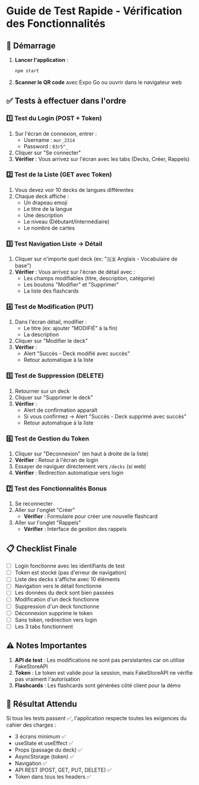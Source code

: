 # Guide de Test Rapide - Vérification des Fonctionnalités

## 🚀 Démarrage

1. **Lancer l'application** :
   ```bash
   npm start
   ```

2. **Scanner le QR code** avec Expo Go ou ouvrir dans le navigateur web

## ✅ Tests à effectuer dans l'ordre

### 1️⃣ Test du Login (POST + Token)

1. Sur l'écran de connexion, entrer :
   - Username : `mor_2314`
   - Password : `83r5^_`
2. Cliquer sur "Se connecter"
3. **Vérifier** : Vous arrivez sur l'écran avec les tabs (Decks, Créer, Rappels)

### 2️⃣ Test de la Liste (GET avec Token)

1. Vous devez voir 10 decks de langues différentes
2. Chaque deck affiche :
   - Un drapeau emoji
   - Le titre de la langue
   - Une description
   - Le niveau (Débutant/Intermédiaire)
   - Le nombre de cartes

### 3️⃣ Test Navigation Liste → Détail

1. Cliquer sur n'importe quel deck (ex: "🇬🇧 Anglais - Vocabulaire de base")
2. **Vérifier** : Vous arrivez sur l'écran de détail avec :
   - Les champs modifiables (titre, description, catégorie)
   - Les boutons "Modifier" et "Supprimer"
   - La liste des flashcards

### 4️⃣ Test de Modification (PUT)

1. Dans l'écran détail, modifier :
   - Le titre (ex: ajouter "MODIFIÉ" à la fin)
   - La description
2. Cliquer sur "Modifier le deck"
3. **Vérifier** : 
   - Alert "Succès - Deck modifié avec succès"
   - Retour automatique à la liste

### 5️⃣ Test de Suppression (DELETE)

1. Retourner sur un deck
2. Cliquer sur "Supprimer le deck"
3. **Vérifier** :
   - Alert de confirmation apparaît
   - Si vous confirmez → Alert "Succès - Deck supprimé avec succès"
   - Retour automatique à la liste

### 6️⃣ Test de Gestion du Token

1. Cliquer sur "Déconnexion" (en haut à droite de la liste)
2. **Vérifier** : Retour à l'écran de login
3. Essayer de naviguer directement vers `/decks` (si web)
4. **Vérifier** : Redirection automatique vers login

### 7️⃣ Test des Fonctionnalités Bonus

1. Se reconnecter
2. Aller sur l'onglet "Créer"
   - **Vérifier** : Formulaire pour créer une nouvelle flashcard
3. Aller sur l'onglet "Rappels"
   - **Vérifier** : Interface de gestion des rappels

## 📋 Checklist Finale

- [ ] Login fonctionne avec les identifiants de test
- [ ] Token est stocké (pas d'erreur de navigation)
- [ ] Liste des decks s'affiche avec 10 éléments
- [ ] Navigation vers le détail fonctionne
- [ ] Les données du deck sont bien passées
- [ ] Modification d'un deck fonctionne
- [ ] Suppression d'un deck fonctionne
- [ ] Déconnexion supprime le token
- [ ] Sans token, redirection vers login
- [ ] Les 3 tabs fonctionnent

## ⚠️ Notes Importantes

1. **API de test** : Les modifications ne sont pas persistantes car on utilise FakeStoreAPI
2. **Token** : Le token est valide pour la session, mais FakeStoreAPI ne vérifie pas vraiment l'autorisation
3. **Flashcards** : Les flashcards sont générées côté client pour la démo

## 🎯 Résultat Attendu

Si tous les tests passent ✅, l'application respecte toutes les exigences du cahier des charges :
- 3 écrans minimum ✅
- useState et useEffect ✅
- Props (passage du deck) ✅
- AsyncStorage (token) ✅
- Navigation ✅
- API REST (POST, GET, PUT, DELETE) ✅
- Token dans tous les headers ✅ 